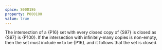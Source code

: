 ```yaml
---
space: S000186
property: P000100
value: true
---
```


The intersection of a {P16} set with every closed copy of {S97} is
closed as {S97} is {P100}. If the intersection with infinitely-many
copies is non-empty, then the set must include $\infty$ to be
{P16}, and it follows that the set is closed.
